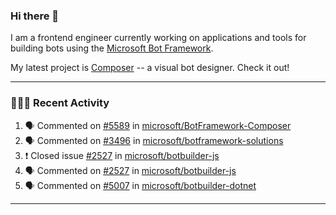 ### Hi there 👋

I am a frontend engineer currently working on applications and tools for building bots using the [Microsoft Bot Framework](https://dev.botframework.com/).

My latest project is [Composer](https://github.com/microsoft/BotFramework-Composer) -- a visual bot designer. Check it out!

---

### 👨🏻‍💻 Recent Activity

<!--START_SECTION:activity-->
1. 🗣 Commented on [#5589](https://github.com/microsoft/BotFramework-Composer/issues/5589) in [microsoft/BotFramework-Composer](https://github.com/microsoft/BotFramework-Composer)
2. 🗣 Commented on [#3496](https://github.com/microsoft/botframework-solutions/issues/3496) in [microsoft/botframework-solutions](https://github.com/microsoft/botframework-solutions)
3. ❗️ Closed issue [#2527](https://github.com/microsoft/botbuilder-js/issues/2527) in [microsoft/botbuilder-js](https://github.com/microsoft/botbuilder-js)
4. 🗣 Commented on [#2527](https://github.com/microsoft/botbuilder-js/issues/2527) in [microsoft/botbuilder-js](https://github.com/microsoft/botbuilder-js)
5. 🗣 Commented on [#5007](https://github.com/microsoft/botbuilder-dotnet/issues/5007) in [microsoft/botbuilder-dotnet](https://github.com/microsoft/botbuilder-dotnet)
<!--END_SECTION:activity-->

---

<!--
**a-b-r-o-w-n/a-b-r-o-w-n** is a ✨ _special_ ✨ repository because its `README.md` (this file) appears on your GitHub profile.

Here are some ideas to get you started:

- 🔭 I’m currently working on ...
- 🌱 I’m currently learning ...
- 👯 I’m looking to collaborate on ...
- 🤔 I’m looking for help with ...
- 💬 Ask me about ...
- 📫 How to reach me: ...
- 😄 Pronouns: ...
- ⚡ Fun fact: ...
-->
